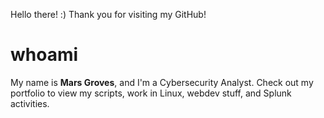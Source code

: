 Hello there! :) Thank you for visiting my GitHub!


# whoami

My name is <b>Mars Groves</b>, and I'm a Cybersecurity Analyst. Check out my portfolio to view my scripts, work in Linux, webdev stuff, and Splunk activities.
